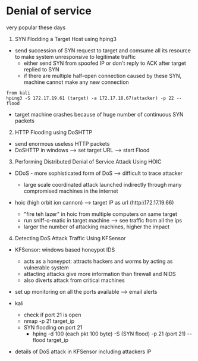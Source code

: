 # Denial of service

very popular these days

1. SYN Flodding a Target Host using hping3
* send succession of SYN request to target and comsume all its resource to make system unresponsive to legitimate traffic
  * either send SYN from spoofed IP or don't reply to ACK after target replied to SYN
  * if there are multiple half-open connection caused by these SYN, machine cannot make any new connection
```
from kali
hping3 -S 172.17.19.61 (target) -a 172.17.18.67(attacker) -p 22 --flood
```
* target machine crashes because of huge number of continuous SYN packets

2. HTTP Flooding using DoSHTTP
* send enormous useless HTTP packets
* DoSHTTP in windows --> set target URL --> start Flood

3. Performing Distributed Denial of Service Attack Using HOIC
* DDoS - more sophisticated form of DoS --> difficult to trace attacker
  * large scale coordinated attack launched indirectly through many compromised machines in the internet

* hoic (high orbit ion cannon) --> target IP as url (http:\\172.17.19.66)
  * "fire teh lazer" in hoic from multiple computers on same target
  * run sniff-o-matic in target machine --> see traffic from all the ips
  * larger the  number of attacking machines, higher the impact

4. Detecting DoS Attack Traffic Using KFSensor
* KFSensor: windows based honeypot IDS
  * acts as a honeypot: attracts hackers and worms by acting as vulnerable system
  * attacting attacks give more information than firewall and NIDS
  * also diverts attack from critical machines
* set up monitoring on all the ports available --> email alerts

* kali
  * check if port 21 is open
  * nmap -p 21 target_ip
  * SYN flooding on port 21
    * hping -d 100 (each pkt 100 byte) -S (SYN flood) -p 21 (port 21) --flood target_ip

* details of DoS attack in KFSensor including attackers IP

